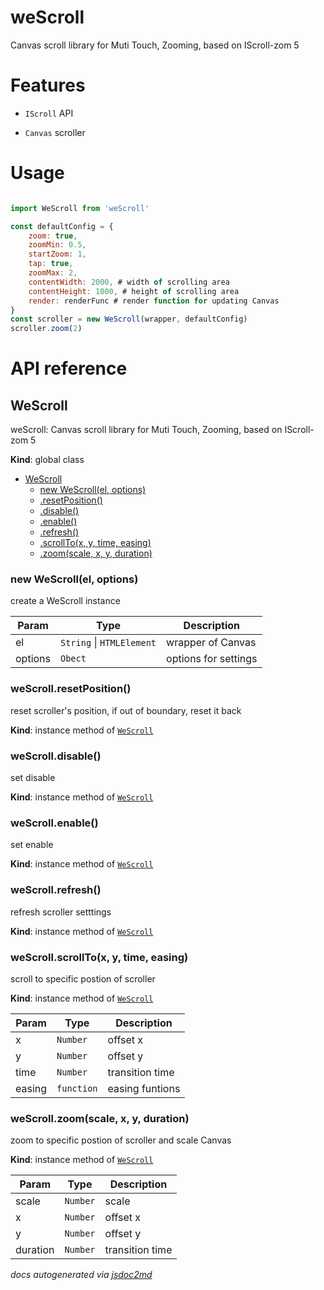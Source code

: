 # weScroll
Canvas scroll library for Muti Touch, Zooming, based on IScroll-zom 5

# Features

- `IScroll` API

- `Canvas` scroller

# Usage

```javascript

import WeScroll from 'weScroll'

const defaultConfig = {
    zoom: true,
    zoomMin: 0.5,
    startZoom: 1,
    tap: true,
    zoomMax: 2,
    contentWidth: 2000, # width of scrolling area
    contentHeight: 1000, # height of scrolling area
    render: renderFunc # render function for updating Canvas
}
const scroller = new WeScroll(wrapper, defaultConfig)
scroller.zoom(2)

```
# API reference

<a name="WeScroll"></a>

## WeScroll
weScroll: Canvas scroll library for Muti Touch, Zooming, based on IScroll-zom 5

**Kind**: global class  

* [WeScroll](#WeScroll)
    * [new WeScroll(el, options)](#new_WeScroll_new)
    * [.resetPosition()](#WeScroll+resetPosition)
    * [.disable()](#WeScroll+disable)
    * [.enable()](#WeScroll+enable)
    * [.refresh()](#WeScroll+refresh)
    * [.scrollTo(x, y, time, easing)](#WeScroll+scrollTo)
    * [.zoom(scale, x, y, duration)](#WeScroll+zoom)

<a name="new_WeScroll_new"></a>

### new WeScroll(el, options)
create a WeScroll instance


| Param | Type | Description |
| --- | --- | --- |
| el | <code>String</code> \| <code>HTMLElement</code> | wrapper of Canvas |
| options | <code>Obect</code> | options for settings |

<a name="WeScroll+resetPosition"></a>

### weScroll.resetPosition()
reset scroller's position, if out of boundary, reset it back

**Kind**: instance method of <code>[WeScroll](#WeScroll)</code>  
<a name="WeScroll+disable"></a>

### weScroll.disable()
set disable

**Kind**: instance method of <code>[WeScroll](#WeScroll)</code>  
<a name="WeScroll+enable"></a>

### weScroll.enable()
set enable

**Kind**: instance method of <code>[WeScroll](#WeScroll)</code>  
<a name="WeScroll+refresh"></a>

### weScroll.refresh()
refresh scroller setttings

**Kind**: instance method of <code>[WeScroll](#WeScroll)</code>  
<a name="WeScroll+scrollTo"></a>

### weScroll.scrollTo(x, y, time, easing)
scroll to specific postion of scroller

**Kind**: instance method of <code>[WeScroll](#WeScroll)</code>  

| Param | Type | Description |
| --- | --- | --- |
| x | <code>Number</code> | offset x |
| y | <code>Number</code> | offset y |
| time | <code>Number</code> | transition time |
| easing | <code>function</code> | easing funtions |

<a name="WeScroll+zoom"></a>

### weScroll.zoom(scale, x, y, duration)
zoom to specific postion of scroller and scale Canvas

**Kind**: instance method of <code>[WeScroll](#WeScroll)</code>  

| Param | Type | Description |
| --- | --- | --- |
| scale | <code>Number</code> | scale |
| x | <code>Number</code> | offset x |
| y | <code>Number</code> | offset y |
| duration | <code>Number</code> | transition time |


*docs autogenerated via [jsdoc2md](https://github.com/jsdoc2md/jsdoc-to-markdown)*